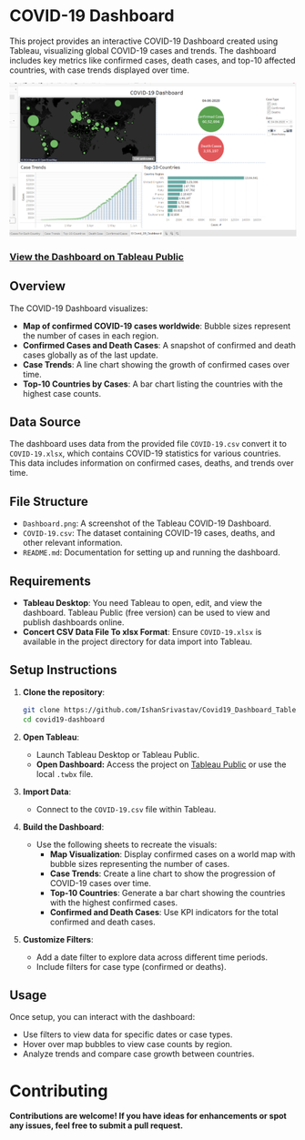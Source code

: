# COVID-19 Dashboard

This project provides an interactive COVID-19 Dashboard created using Tableau, visualizing global COVID-19 cases and trends. The dashboard includes key metrics like confirmed cases, death cases, and top-10 affected countries, with case trends displayed over time.

![COVID-19 Dashboard](Dashboard.png)

### [View the Dashboard on Tableau Public](https://public.tableau.com/app/profile/ishan.srivastav4644/viz/Covid-19-Dashboard_17310662793620/Dashboard1?publish=yes)

## Overview

The COVID-19 Dashboard visualizes:
- **Map of confirmed COVID-19 cases worldwide**: Bubble sizes represent the number of cases in each region.
- **Confirmed Cases and Death Cases**: A snapshot of confirmed and death cases globally as of the last update.
- **Case Trends**: A line chart showing the growth of confirmed cases over time.
- **Top-10 Countries by Cases**: A bar chart listing the countries with the highest case counts.

## Data Source

The dashboard uses data from the provided file `COVID-19.csv` convert it to `COVID-19.xlsx`, which contains COVID-19 statistics for various countries. This data includes information on confirmed cases, deaths, and trends over time.

## File Structure

- `Dashboard.png`: A screenshot of the Tableau COVID-19 Dashboard.
- `COVID-19.csv`: The dataset containing COVID-19 cases, deaths, and other relevant information.
- `README.md`: Documentation for setting up and running the dashboard.

## Requirements

- **Tableau Desktop**: You need Tableau to open, edit, and view the dashboard. Tableau Public (free version) can be used to view and publish dashboards online.
- **Concert CSV Data File To xlsx Format**: Ensure `COVID-19.xlsx` is available in the project directory for data import into Tableau.

## Setup Instructions

1. **Clone the repository**:
    ```bash
    git clone https://github.com/IshanSrivastav/Covid19_Dashboard_Tableau.git
    cd covid19-dashboard
    ```

2. **Open Tableau**:
   - Launch Tableau Desktop or Tableau Public.
   - **Open Dashboard:** Access the project on [Tableau Public](https://public.tableau.com/shared/GGQ29DBF5?:display_count=n&:origin=viz_share_link) or use the local `.twbx` file.

3. **Import Data**:
   - Connect to the `COVID-19.csv` file within Tableau.

4. **Build the Dashboard**:
   - Use the following sheets to recreate the visuals:
     - **Map Visualization**: Display confirmed cases on a world map with bubble sizes representing the number of cases.
     - **Case Trends**: Create a line chart to show the progression of COVID-19 cases over time.
     - **Top-10 Countries**: Generate a bar chart showing the countries with the highest confirmed cases.
     - **Confirmed and Death Cases**: Use KPI indicators for the total confirmed and death cases.

5. **Customize Filters**:
   - Add a date filter to explore data across different time periods.
   - Include filters for case type (confirmed or deaths).

## Usage

Once setup, you can interact with the dashboard:
- Use filters to view data for specific dates or case types.
- Hover over map bubbles to view case counts by region.
- Analyze trends and compare case growth between countries.

# Contributing

**Contributions are welcome! If you have ideas for enhancements or spot any issues, feel free to submit a pull request.**

